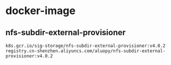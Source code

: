 # docker-image
## nfs-subdir-external-provisioner
```
k8s.gcr.io/sig-storage/nfs-subdir-external-provisioner:v4.0.2
registry.cn-shenzhen.aliyuncs.com/aluopy/nfs-subdir-external-provisioner:v4.0.2
```
